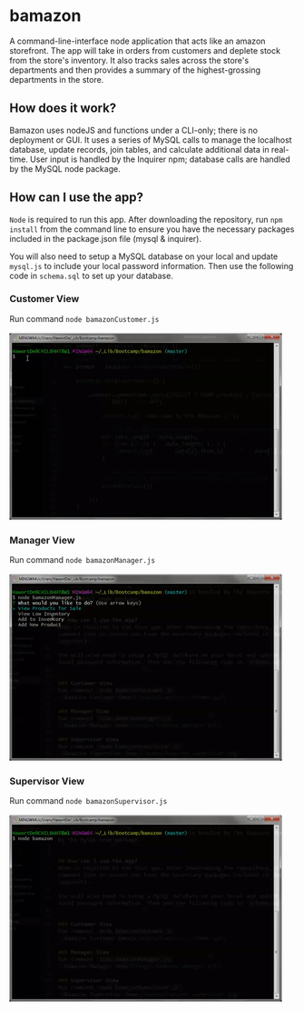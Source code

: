 # bamazon
A command-line-interface node application that acts like an amazon storefront. The app will take in orders from customers and deplete stock from the store's inventory. It also tracks sales across the store's departments and then provides a summary of the highest-grossing departments in the store.

## How does it work?
Bamazon uses nodeJS and functions under a CLI-only; there is no deployment or GUI. It uses a series of MySQL calls to manage the localhost database, update records, join tables, and calculate additional data in real-time. User input is handled by the Inquirer npm; database calls are handled by the MySQL node package.

## How can I use the app?
`Node` is required to run this app. After downloading the repository, run `npm install` from the command line to ensure you have the necessary packages included in the package.json file (mysql & inquirer).

You will also need to setup a MySQL database on your local and update `mysql.js` to include your local password information. Then use the following code in `schema.sql` to set up your database.


### Customer View
Run command `node bamazonCustomer.js` <br><br>
![Bamazon Customer Demo](images/bamazon_customer.gif)

### Manager View
Run command `node bamazonManager.js` <br><br>
![Bamazon Manager Demo](images/bamazon_manager.gif)

### Supervisor View
Run command `node bamazonSupervisor.js` <br><br>
![Bamazon Supervisor Demo](images/bamazon_supervisor.gif)